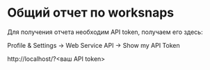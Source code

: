 # Общий отчет по worksnaps

Для получения отчета необходим API token, получаем его здесь:

Profile & Settings -> Web Service API -> Show my API Token

http://localhost/?<ваш API token>
